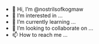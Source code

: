 - 👋 Hi, I’m @nostrilsofkogmaw
- 👀 I’m interested in ...
- 🌱 I’m currently learning ...
- 💞️ I’m looking to collaborate on ...
- 📫 How to reach me ...

<!---
nostrilsofkogmaw/nostrilsofkogmaw is a ✨ special ✨ repository because its `README.md` (this file) appears on your GitHub profile.
You can click the Preview link to take a look at your changes.
--->
